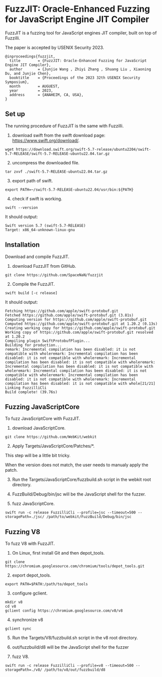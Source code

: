 
# FuzzJIT: Oracle-Enhanced Fuzzing for JavaScript Engine JIT Compiler

FuzzJIT is a fuzzing tool for JavaScript engines JIT compiler, built on top of Fuzzilli.

The paper is accepted by USENIX Security 2023.

```
@inproceedings{fuzzjit,
  title        = {FuzzJIT: Oracle-Enhanced Fuzzing for JavaScript Engine JIT Compiler},
  author       = {Junjie Wang , Zhiyi Zhang , Shuang Liu , Xiaoning Du, and Junjie Chen},
  booktitle    = {Proceedings of the 2023 32th USENIX Security Symposium},
  month        = AUGUEST,
  year         = 2023,
  address      = {ANAHEIM, CA, USA},
}
```

## Set up

The running procedure of FuzzJIT is the same with Fuzzilli.

1. download swift from the swift download page: https://www.swift.org/download/.

```
wget https://download.swift.org/swift-5.7-release/ubuntu2204/swift-5.7-RELEASE/swift-5.7-RELEASE-ubuntu22.04.tar.gz
```
2. uncompress the downloaded file.
```
tar zxvf ./swift-5.7-RELEASE-ubuntu22.04.tar.gz
```
3. export path of swift.
```
export PATH=~/swift-5.7-RELEASE-ubuntu22.04/usr/bin:${PATH}
```
4. check if swift is working.
```
swift --version
```
It should output:
```
Swift version 5.7 (swift-5.7-RELEASE)
Target: x86_64-unknown-linux-gnu
```

## Installation

Download and compile FuzzJIT.

1. download FuzzJIT from GitHub.
```
git clone https://github.com/SpaceNaN/fuzzjit
```

2. Compile the FuzzJIT.
```
swift build [-c release]
```
It should output:
```
Fetching https://github.com/apple/swift-protobuf.git
Fetched https://github.com/apple/swift-protobuf.git (3.81s)
Computing version for https://github.com/apple/swift-protobuf.git
Computed https://github.com/apple/swift-protobuf.git at 1.20.2 (0.13s)
Creating working copy for https://github.com/apple/swift-protobuf.git
Working copy of https://github.com/apple/swift-protobuf.git resolved at 1.20.2
Compiling plugin SwiftProtobufPlugin...
Building for production...
remark: Incremental compilation has been disabled: it is not compatible with wholeremark: Incremental compilation has been disabled: it is not compatible with wholeremark: Incremental compilation has been disabled: it is not compatible with wholeremark: Incremental compilation has been disabled: it is not compatible with wholeremark: Incremental compilation has been disabled: it is not compatible with wholeremark: Incremental compilation has been disabled: it is not compatible with wholeremark: Incremental compilation has been disabled: it is not compatible with whole[21/21] Linking FuzzilliCli
Build complete! (39.76s)
```

## Fuzzing JavaScriptCore

To fuzz JavaScriptCore with FuzzJIT.

1. download JavaScriptCore.
```
git clone https://github.com/WebKit/webkit
```
2. Apply Targets/JavaScriptCore/Patches/*.

This step will be a little bit tricky.

When the version does not match, the user needs to manualy apply the patch.

3. Run the Targets/JavaScriptCore/fuzzbuild.sh script in the webkit root directory.

4. FuzzBuild/Debug/bin/jsc will be the JavaScript shell for the fuzzer.

5. fuzz JavaScriptCore.
```
swift run -c release FuzzilliCli --profile=jsc --timeout=500 --storagePath=./jsc/ /path/to/webkit/FuzzBuild/Debug/bin/jsc
```

## Fuzzing V8

To fuzz V8 with FuzzJIT.

1. On Linux, first install Git and then depot_tools.
```
git clone https://chromium.googlesource.com/chromium/tools/depot_tools.git
```

2. export depot_tools.
```
export PATH=$PATH:/path/to/depot_tools
```

3. configure gclient.
```
mkdir v8
cd v8
gclient config https://chromium.googlesource.com/v8/v8
```

4. synchronize v8
```
gclient sync
```

5. Run the Targets/V8/fuzzbuild.sh script in the v8 root directory.

6. out/fuzzbuild/d8 will be the JavaScript shell for the fuzzer

7. fuzz V8.
```
swift run -c release FuzzilliCli --profile=v8 --timeout=500 --storagePath=./v8/ /path/to/v8/out/fuzzbuild/d8
```